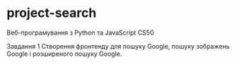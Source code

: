 # project-search
Веб-програмування з Python та JavaScript CS50 

Завдання 1
Створення фронтенду для пошуку Google, пошуку зображень Google і розширеного пошуку Google.
